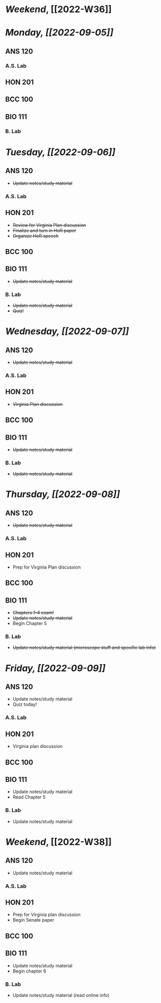 # *Weekend*, [[2022-W36]] 
# *Monday, [[2022-09-05]]* 
## ANS 120

### A.S. Lab

## HON 201

## BCC 100

## BIO 111

### B. Lab

# *Tuesday, [[2022-09-06]]*
## ANS 120
- ~~Update notes/study material~~
### A.S. Lab

## HON 201
- ~~Review for Virginia Plan discussion~~
- ~~Finalize and turn in HoR paper~~
- ~~Organize HoR speech~~
## BCC 100

## BIO 111
- ~~Update notes/study material~~
### B. Lab
- ~~Update notes/study material~~
- ~~Quiz!~~
# *Wednesday, [[2022-09-07]]*
## ANS 120
- ~~Update notes/study material~~
### A.S. Lab

## HON 201
- ~~Virginia Plan discussion~~
## BCC 100

## BIO 111
- ~~Update notes/study material~~
### B. Lab
- ~~Update notes/study material~~
# *Thursday, [[2022-09-08]]*
## ANS 120
- ~~Update notes/study material~~
### A.S. Lab

## HON 201
- Prep for Virginia Plan discussion 
## BCC 100

## BIO 111
- ~~Chapters 1-4 exam!~~
- ~~Update notes/study material~~
- Begin Chapter 5
### B. Lab
- ~~Update notes/study material (microscope stuff and specific lab info)~~
# *Friday, [[2022-09-09]]*
## ANS 120
- Update notes/study material
- Quiz today!
### A.S. Lab

## HON 201
- Virginia plan discussion
## BCC 100

## BIO 111
- Update notes/study material
- Read Chapter 5
### B. Lab
- Update notes/study material
# *Weekend*, [[2022-W38]]
## ANS 120
- Update notes/study material
### A.S. Lab

## HON 201
- Prep for Virginia plan discussion
- Begin Senate paper
## BCC 100

## BIO 111
- Update notes/study material
- Begin chapter 6
### B. Lab
- Update notes/study material (read online info)